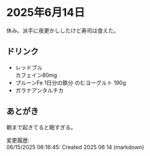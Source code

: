 # 2025年6月14日

休み。派手に夜更かししたけど寿司は食えた。

## ドリンク

- レッドブル  
カフェイン80mg
- プルーンFe 1日分の鉄分 のむヨーグルト 190g
- ガラナアンタルチカ

## あとがき

朝まで起きてると眠すぎる。

変更履歴:  
06/15/2025 06:16:45: Created 2025 06 14 (markdown)  
